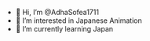 - 👋 Hi, I’m @AdhaSofea1711
- 👀 I’m interested in Japanese Animation 
- 🌱 I’m currently learning Japan 

<!---
AdhaSofea1711/AdhaSofea1711 is a ✨ special ✨ repository because its `README.md` (this file) appears on your GitHub profile.
You can click the Preview link to take a look at your changes.
--->
